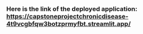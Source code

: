 ### Here is the link of the deployed application: https://capstoneprojectchronicdisease-4t9vcgbfqw3botzprmyfbt.streamlit.app/
